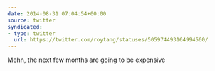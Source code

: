 ```yaml
---
date: 2014-08-31 07:04:54+00:00
source: twitter
syndicated:
- type: twitter
  url: https://twitter.com/roytang/statuses/505974493164994560/
---
```


Mehn, the next few months are going to be expensive